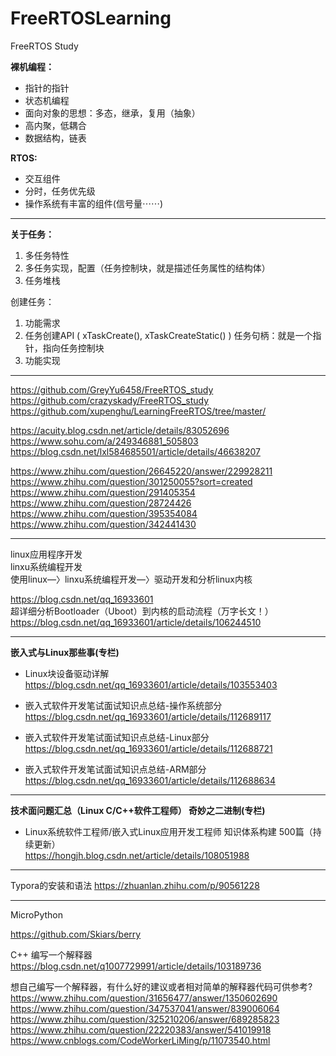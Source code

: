 # FreeRTOSLearning
FreeRTOS Study

**裸机编程：**
+ 指针的指针
+ 状态机编程
+ 面向对象的思想：多态，继承，复用（抽象）
+ 高内聚，低耦合
+ 数据结构，链表

**RTOS:**
+ 交互组件
+ 分时，任务优先级
+ 操作系统有丰富的组件(信号量⋯⋯)

---
**关于任务：** 
1. 多任务特性 
2. 多任务实现，配置（任务控制块，就是描述任务属性的结构体） 
3. 任务堆栈 

创建任务：
1. 功能需求
2. 任务创建API ( xTaskCreate(), xTaskCreateStatic() )
   任务句柄：就是一个指针，指向任务控制块
3. 功能实现

---

https://github.com/GreyYu6458/FreeRTOS_study  
https://github.com/crazyskady/FreeRTOS_study  
https://github.com/xupenghu/LearningFreeRTOS/tree/master/  

https://acuity.blog.csdn.net/article/details/83052696  
https://www.sohu.com/a/249346881_505803  
https://blog.csdn.net/lxl584685501/article/details/46638207  

https://www.zhihu.com/question/26645220/answer/229928211  
https://www.zhihu.com/question/301250055?sort=created  
https://www.zhihu.com/question/291405354  
https://www.zhihu.com/question/28724426  
https://www.zhihu.com/question/395354084  
https://www.zhihu.com/question/342441430  

---
linux应用程序开发  
linxu系统编程开发	  
使用linux—〉linxu系统编程开发—〉驱动开发和分析linux内核  
  
https://blog.csdn.net/qq_16933601  
超详细分析Bootloader（Uboot）到内核的启动流程（万字长文！）  
https://blog.csdn.net/qq_16933601/article/details/106244510

---
**嵌入式与Linux那些事(专栏)**
 - Linux块设备驱动详解  
   https://blog.csdn.net/qq_16933601/article/details/103553403  
   
 - 嵌入式软件开发笔试面试知识点总结-操作系统部分  
   https://blog.csdn.net/qq_16933601/article/details/112689117  
   
 - 嵌入式软件开发笔试面试知识点总结-Linux部分  
   https://blog.csdn.net/qq_16933601/article/details/112688721  
   
 - 嵌入式软件开发笔试面试知识点总结-ARM部分  
   https://blog.csdn.net/qq_16933601/article/details/112688634  

---
**技术面问题汇总（Linux C/C++软件工程师） 奇妙之二进制(专栏)**
 - Linux系统软件工程师/嵌入式Linux应用开发工程师 知识体系构建 500篇（持续更新）  
   https://hongjh.blog.csdn.net/article/details/108051988

---
Typora的安装和语法
https://zhuanlan.zhihu.com/p/90561228

---

MicroPython

https://github.com/Skiars/berry

C++ 编写一个解释器
https://blog.csdn.net/q1007729991/article/details/103189736


想自己编写一个解释器，有什么好的建议或者相对简单的解释器代码可供参考?
https://www.zhihu.com/question/31656477/answer/1350602690
https://www.zhihu.com/question/347537041/answer/839006064
https://www.zhihu.com/question/325210206/answer/689285823
https://www.zhihu.com/question/22220383/answer/541019918
https://www.cnblogs.com/CodeWorkerLiMing/p/11073540.html
